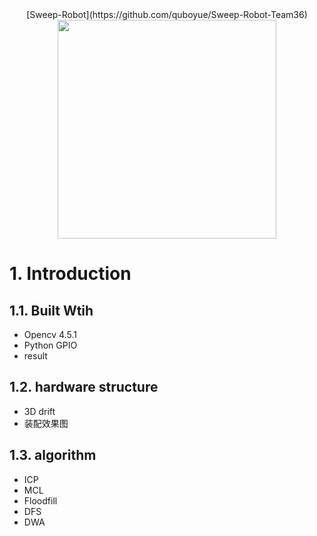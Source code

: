 <center>
 [Sweep-Robot](https://github.com/quboyue/Sweep-Robot-Team36)
</center>

<div align=center><img width="350" height="350" src="https://github.com/GANTIAN-hub405/picutre/blob/main/sweep-robot.jpg"/></div>


# 1. Introduction

## 1.1. Built Wtih

- Opencv 4.5.1
- Python GPIO
- result

## 1.2. hardware structure 
- 3D drift
- 装配效果图

## 1.3. algorithm 
 - ICP
 - MCL
 - Floodfill
 - DFS 
 - DWA
